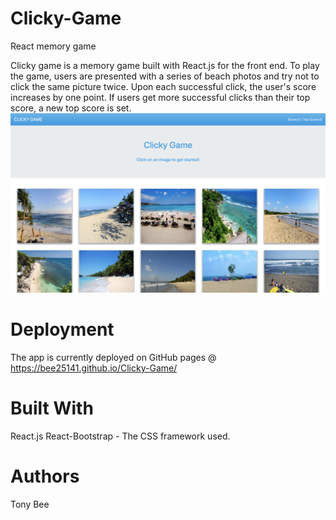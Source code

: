 # Clicky-Game
React memory game

Clicky game is a memory game built with React.js for the front end. To play the game, users are presented with a series of beach photos and try not to click the same picture twice. Upon each successful click, the user's score increases by one point. If users get more successful clicks than their top score, a new top score is set.
![Clicky Game](my-app/public/clicky_game.png)
# Deployment
The app is currently deployed on GitHub pages @ https://bee25141.github.io/Clicky-Game/

# Built With
React.js
React-Bootstrap - The CSS framework used. <br/>

# Authors
Tony Bee